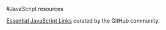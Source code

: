 #JavaScript resources

[Essential JavaScript Links](https://github.com/ericelliott/essential-javascript-links) curated by the GitHub community.

